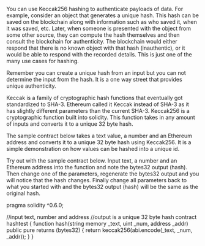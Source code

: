 You can use Keccak256 hashing to authenticate payloads of data. For example, consider an object that generates a unique hash. This hash can be saved on the blockchain along with information such as who saved it, when it was saved, etc. Later, when someone is presented with the object from some other source, they can compute the hash themselves and then consult the blockchain for authenticity. The blockchain would either respond that there is no known object with that hash (inauthentic), or it would be able to respond with the recorded details. This is just one of the many use cases for hashing.

Remember you can create a unique hash from an input but you can not determine the input from the hash. It is a one way street that provides unique authenticity.

Keccak is a family of cryptographic hash functions that eventually got standardized to SHA-3. Ethereum called it Keccak instead of SHA-3 as it has slightly different parameters than the current SHA-3. Keccak256 is a cryptographic function built into solidity. This function takes in any amount of inputs and converts it to a unique 32 byte hash.

The sample contract below takes a text value, a number and an Ethereum address and converts it to a unique 32 byte hash using Keccak256. It is a simple demonstration on how values can be hashed into a unique id.

Try out with the sample contract below. Input text, a number and an Ethereum address into the function and note the bytes32 output (hash). Then change one of the parameters, regenerate the bytes32 output and you will notice that the hash changes. Finally change all parameters back to what you started with and the bytes32 output (hash) will be the same as the original hash.

pragma solidity ^0.6.0;

//input text, number and address
//output is a unique 32 byte hash
contract hashtest {
    function hash(string memory _text, uint _num, address _addr) public pure returns (bytes32) {
        return keccak256(abi.encode(_text, _num, _addr));
    }
}
